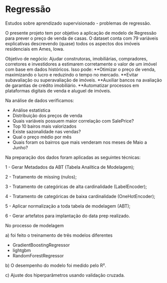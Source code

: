 # Regressão
Estudos sobre aprendizado supervisionado - problemas de regressão.

O presente projeto tem por objetivo a aplicação de modelo de Regressão para prever o preço de venda de casas. 
O dataset conta com 79 variáveis ​​explicativas descrevendo (quase) todos os aspectos dos imóveis residenciais em Ames, Iowa.

Objetivo de negócio: Ajudar construtoras, imobiliárias, compradores, corretores e investidores a estimarem corretamente o valor de um imóvel com base em dados históricos. Isso pode:
**Otimizar o preço de venda, maximizando o lucro e reduzindo o tempo no mercado.
**Evitar subavaliação ou superavaliação de imóveis.
**Auxiliar bancos na avaliação de garantias de crédito imobiliário.
**Automatizar processos em plataformas digitais de venda e aluguel de imóveis.

Na análise de dados verificamos:
- Análise estatística
- Distribuição dos preços de venda
- Quais variáveis possuem maior correlação com SalePrice?
- Top 10 bairos mais valorizados
- Existe sazonalidade nas vendas?
- Qual o preço médio por mês
- Quais foram os bairros que mais venderam nos meses de Maio a Junho?

Na preparação dos dados foram aplicadas as seguintes técnicas:

1 - Gerar Metadados da ABT (Tabela Analítica de Modelagem);

2 - Tratamento de missing (nulos);

3 - Tratamento de categóricas de alta cardinalidade (LabelEncoder);

4 - Tratamento de categóricas de baixa cardinalidade (OneHotEncoder);

5 - Aplicar normalização a toda tabela de modelagem (ABT);

6 - Gerar artefatos para implantação do data prep realizado.

No processo de modelagem

a) foi feito o treinamento de três modelos diferentes
  - GradientBoostingRegressor
  - lightgbm
  - RandomForestRegressor
    
b) O desempenho do modelo foi medido pelo R².

c)  Ajuste dos hiperparâmetros usando validação cruzada.
